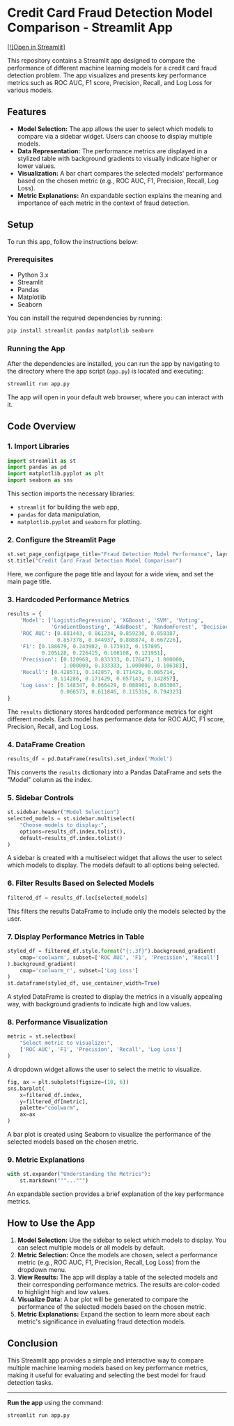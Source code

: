 # Credit Card Fraud Detection Model Comparison - Streamlit App

[[![Open in Streamlit]]((https://fidccara.streamlit.app/))

This repository contains a Streamlit app designed to compare the performance of different machine learning models for a credit card fraud detection problem. The app visualizes and presents key performance metrics such as ROC AUC, F1 score, Precision, Recall, and Log Loss for various models.

## Features
- **Model Selection:** The app allows the user to select which models to compare via a sidebar widget. Users can choose to display multiple models.
- **Data Representation:** The performance metrics are displayed in a stylized table with background gradients to visually indicate higher or lower values.
- **Visualization:** A bar chart compares the selected models' performance based on the chosen metric (e.g., ROC AUC, F1, Precision, Recall, Log Loss).
- **Metric Explanations:** An expandable section explains the meaning and importance of each metric in the context of fraud detection.

## Setup

To run this app, follow the instructions below:

### Prerequisites
- Python 3.x
- Streamlit
- Pandas
- Matplotlib
- Seaborn

You can install the required dependencies by running:

```bash
pip install streamlit pandas matplotlib seaborn
```

### Running the App

After the dependencies are installed, you can run the app by navigating to the directory where the app script (`app.py`) is located and executing:

```bash
streamlit run app.py
```

The app will open in your default web browser, where you can interact with it.

## Code Overview

### 1. Import Libraries
```python
import streamlit as st
import pandas as pd
import matplotlib.pyplot as plt
import seaborn as sns
```
This section imports the necessary libraries: 
- `streamlit` for building the web app,
- `pandas` for data manipulation,
- `matplotlib.pyplot` and `seaborn` for plotting.

### 2. Configure the Streamlit Page
```python
st.set_page_config(page_title="Fraud Detection Model Performance", layout="wide")
st.title("Credit Card Fraud Detection Model Comparison")
```
Here, we configure the page title and layout for a wide view, and set the main page title.

### 3. Hardcoded Performance Metrics
```python
results = {
    'Model': ['LogisticRegression', 'XGBoost', 'SVM', 'Voting',
              'GradientBoosting', 'AdaBoost', 'RandomForest', 'DecisionTree'],
    'ROC AUC': [0.881443, 0.861234, 0.859230, 0.858387,
                0.857378, 0.844937, 0.808874, 0.667226],
    'F1': [0.188679, 0.243902, 0.173913, 0.157895,
           0.205128, 0.226415, 0.108108, 0.121951],
    'Precision': [0.120968, 0.833333, 0.176471, 1.000000,
                  1.000000, 0.333333, 1.000000, 0.106383],
    'Recall': [0.428571, 0.142857, 0.171429, 0.085714,
               0.114286, 0.171429, 0.057143, 0.142857],
    'Log Loss': [0.148347, 0.066429, 0.088901, 0.063087,
                 0.066573, 0.611846, 0.115316, 0.794323]
}
```
The `results` dictionary stores hardcoded performance metrics for eight different models. Each model has performance data for ROC AUC, F1 score, Precision, Recall, and Log Loss.

### 4. DataFrame Creation
```python
results_df = pd.DataFrame(results).set_index('Model')
```
This converts the `results` dictionary into a Pandas DataFrame and sets the "Model" column as the index.

### 5. Sidebar Controls
```python
st.sidebar.header("Model Selection")
selected_models = st.sidebar.multiselect(
    "Choose models to display:",
    options=results_df.index.tolist(),
    default=results_df.index.tolist()
)
```
A sidebar is created with a multiselect widget that allows the user to select which models to display. The models default to all options being selected.

### 6. Filter Results Based on Selected Models
```python
filtered_df = results_df.loc[selected_models]
```
This filters the results DataFrame to include only the models selected by the user.

### 7. Display Performance Metrics in Table
```python
styled_df = filtered_df.style.format("{:.3f}").background_gradient(
    cmap='coolwarm', subset=['ROC AUC', 'F1', 'Precision', 'Recall']
).background_gradient(
    cmap='coolwarm_r', subset=['Log Loss']
)
st.dataframe(styled_df, use_container_width=True)
```
A styled DataFrame is created to display the metrics in a visually appealing way, with background gradients to indicate high and low values.

### 8. Performance Visualization
```python
metric = st.selectbox(
    "Select metric to visualize:",
    ['ROC AUC', 'F1', 'Precision', 'Recall', 'Log Loss']
)
```
A dropdown widget allows the user to select the metric to visualize.

```python
fig, ax = plt.subplots(figsize=(10, 6))
sns.barplot(
    x=filtered_df.index,
    y=filtered_df[metric],
    palette="coolwarm",
    ax=ax
)
```
A bar plot is created using Seaborn to visualize the performance of the selected models based on the chosen metric.

### 9. Metric Explanations
```python
with st.expander("Understanding the Metrics"):
    st.markdown("""...""")
```
An expandable section provides a brief explanation of the key performance metrics.

## How to Use the App

1. **Model Selection:** Use the sidebar to select which models to display. You can select multiple models or all models by default.
2. **Metric Selection:** Once the models are chosen, select a performance metric (e.g., ROC AUC, F1, Precision, Recall, Log Loss) from the dropdown menu.
3. **View Results:** The app will display a table of the selected models and their corresponding performance metrics. The results are color-coded to highlight high and low values.
4. **Visualize Data:** A bar plot will be generated to compare the performance of the selected models based on the chosen metric.
5. **Metric Explanations:** Expand the section to learn more about each metric's significance in evaluating fraud detection models.

## Conclusion

This Streamlit app provides a simple and interactive way to compare multiple machine learning models based on key performance metrics, making it useful for evaluating and selecting the best model for fraud detection tasks.

---

**Run the app** using the command:

```bash
streamlit run app.py
```

